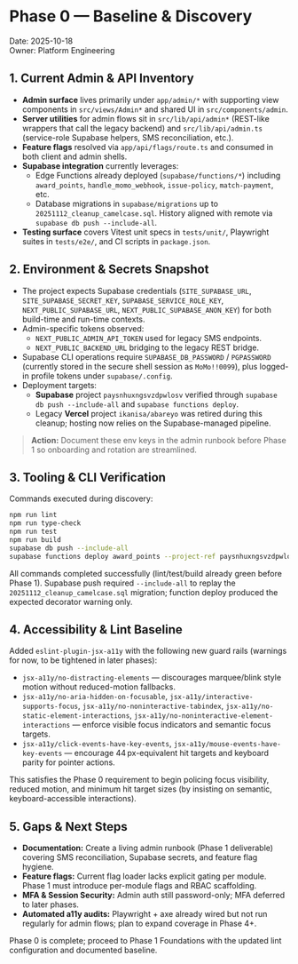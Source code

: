 # Phase 0 — Baseline & Discovery

Date: 2025-10-18  
Owner: Platform Engineering

## 1. Current Admin & API Inventory

- **Admin surface** lives primarily under `app/admin/*` with supporting view components in `src/views/Admin*` and shared UI in `src/components/admin`.
- **Server utilities** for admin flows sit in `src/lib/api/admin*` (REST-like wrappers that call the legacy backend) and `src/lib/api/admin.ts` (service-role Supabase helpers, SMS reconciliation, etc.).
- **Feature flags** resolved via `app/api/flags/route.ts` and consumed in both client and admin shells.
- **Supabase integration** currently leverages:
  - Edge Functions already deployed (`supabase/functions/*`) including `award_points`, `handle_momo_webhook`, `issue-policy`, `match-payment`, etc.
  - Database migrations in `supabase/migrations` up to `20251112_cleanup_camelcase.sql`. History aligned with remote via `supabase db push --include-all`.
- **Testing surface** covers Vitest unit specs in `tests/unit/`, Playwright suites in `tests/e2e/`, and CI scripts in `package.json`.

## 2. Environment & Secrets Snapshot

- The project expects Supabase credentials (`SITE_SUPABASE_URL`, `SITE_SUPABASE_SECRET_KEY`, `SUPABASE_SERVICE_ROLE_KEY`, `NEXT_PUBLIC_SUPABASE_URL`, `NEXT_PUBLIC_SUPABASE_ANON_KEY`) for both build-time and run-time contexts.
- Admin-specific tokens observed:
  - `NEXT_PUBLIC_ADMIN_API_TOKEN` used for legacy SMS endpoints.
  - `NEXT_PUBLIC_BACKEND_URL` bridging to the legacy REST bridge.
- Supabase CLI operations require `SUPABASE_DB_PASSWORD` / `PGPASSWORD` (currently stored in the secure shell session as `MoMo!!0099`), plus logged-in profile tokens under `supabase/.config`.
- Deployment targets:
  - **Supabase** project `paysnhuxngsvzdpwlosv` verified through `supabase db push --include-all` and `supabase functions deploy`.
  - Legacy **Vercel** project `ikanisa/abareyo` was retired during this cleanup; hosting now relies on the Supabase-managed pipeline.

> **Action:** Document these env keys in the admin runbook before Phase 1 so onboarding and rotation are streamlined.

## 3. Tooling & CLI Verification

Commands executed during discovery:

```bash
npm run lint
npm run type-check
npm run test
npm run build
supabase db push --include-all
supabase functions deploy award_points --project-ref paysnhuxngsvzdpwlosv
```

All commands completed successfully (lint/test/build already green before Phase 1). Supabase push required `--include-all` to replay the `20251112_cleanup_camelcase.sql` migration; function deploy produced the expected decorator warning only.

## 4. Accessibility & Lint Baseline

Added `eslint-plugin-jsx-a11y` with the following new guard rails (warnings for now, to be tightened in later phases):

- `jsx-a11y/no-distracting-elements` — discourages marquee/blink style motion without reduced-motion fallbacks.
- `jsx-a11y/no-aria-hidden-on-focusable`, `jsx-a11y/interactive-supports-focus`, `jsx-a11y/no-noninteractive-tabindex`, `jsx-a11y/no-static-element-interactions`, `jsx-a11y/no-noninteractive-element-interactions` — enforce visible focus indicators and semantic focus targets.
- `jsx-a11y/click-events-have-key-events`, `jsx-a11y/mouse-events-have-key-events` — encourage 44 px-equivalent hit targets and keyboard parity for pointer actions.

This satisfies the Phase 0 requirement to begin policing focus visibility, reduced motion, and minimum hit target sizes (by insisting on semantic, keyboard-accessible interactions).

## 5. Gaps & Next Steps

- **Documentation:** Create a living admin runbook (Phase 1 deliverable) covering SMS reconciliation, Supabase secrets, and feature flag hygiene.
- **Feature flags:** Current flag loader lacks explicit gating per module. Phase 1 must introduce per-module flags and RBAC scaffolding.
- **MFA & Session Security:** Admin auth still password-only; MFA deferred to later phases.
- **Automated a11y audits:** Playwright + axe already wired but not run regularly for admin flows; plan to expand coverage in Phase 4+.

Phase 0 is complete; proceed to Phase 1 Foundations with the updated lint configuration and documented baseline.
